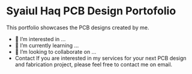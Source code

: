 # Syaiul Haq PCB Design Portofolio
This portfolio showcases the PCB designs created by me.

- 👀 I’m interested in ...
- 🌱 I’m currently learning ...
- 💞️ I’m looking to collaborate on ...
- Contact
  If you are interested in my services for your next PCB design and fabrication project, please feel free to contact me on email.

<!---
syaiul-haq/syaiul-haq is a ✨ special ✨ repository because its `README.md` (this file) appears on your GitHub profile.
You can click the Preview link to take a look at your changes.
--->
